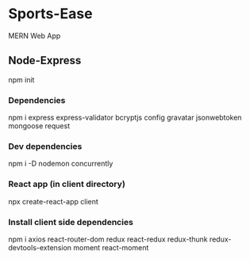 # Sports-Ease

MERN Web App

## Node-Express

npm init

### Dependencies

npm i express express-validator bcryptjs config gravatar jsonwebtoken mongoose request

### Dev dependencies

npm i -D nodemon concurrently

### React app (in client directory)

npx create-react-app client

### Install client side dependencies

npm i axios react-router-dom redux react-redux redux-thunk redux-devtools-extension moment react-moment
